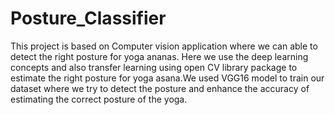 # Posture_Classifier

This project is based on Computer vision application where we can able to
detect the right posture for yoga ananas. Here we use the deep learning
concepts and also transfer learning using open CV library package to estimate the right posture for yoga
asana.We used VGG16 model to train our dataset where we try to detect the posture and enhance
the accuracy of estimating the correct posture of the yoga.
